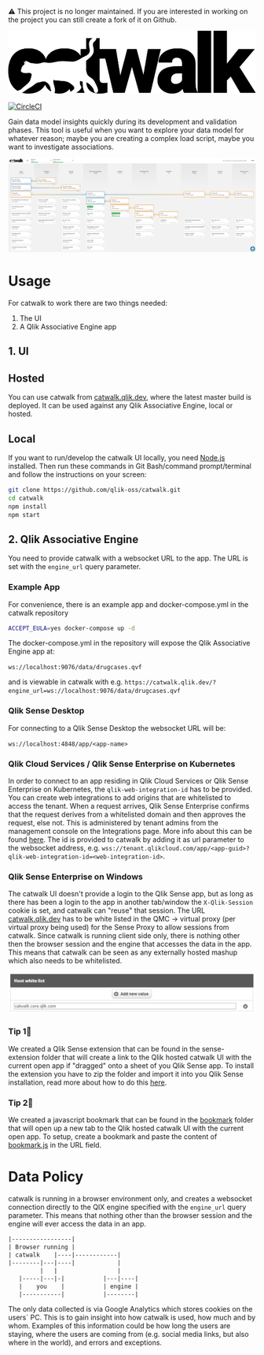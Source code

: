 :warning: This project is no longer maintained. If you are interested in working on the project you can still create a fork of it on Github.


![catwalk](./src/assets/catwalk.svg)

[![CircleCI](https://circleci.com/gh/qlik-oss/catwalk/tree/master.svg?style=svg)](https://circleci.com/gh/qlik-oss/catwalk/tree/master)

Gain data model insights quickly during its development and validation phases. This tool is useful when you want to explore your data model for whatever reason; maybe you are creating a complex load script, maybe you want to investigate associations.

![screenshot](./images/screenshot.png)

# Usage

For catwalk to work there are two things needed:
1. The UI
2. A Qlik Associative Engine app

## 1. UI

## Hosted

You can use catwalk from [catwalk.qlik.dev](https://catwalk.qlik.dev), where the latest master build is deployed. It can be used against any Qlik Associative Engine, local or hosted.

## Local

If you want to run/develop the catwalk UI locally, you need [Node.js](https://nodejs.org/en/) installed. Then run these commands in Git Bash/command prompt/terminal and follow the instructions on your screen:

```bash
git clone https://github.com/qlik-oss/catwalk.git
cd catwalk
npm install
npm start
```

## 2. Qlik Associative Engine
You need to provide catwalk with a websocket URL to the app. The URL is set with the `engine_url` query parameter.

### Example App
For convenience, there is an example app and docker-compose.yml in the catwalk repository
```bash
ACCEPT_EULA=yes docker-compose up -d
```
The docker-compose.yml in the repository will expose the Qlik Associative Engine app at:

`ws://localhost:9076/data/drugcases.qvf`

and is viewable in catwalk with e.g. `https://catwalk.qlik.dev/?engine_url=ws://localhost:9076/data/drugcases.qvf`

### Qlik Sense Desktop
For connecting to a Qlik Sense Desktop the websocket URL will be:

`ws://localhost:4848/app/<app-name>`

### Qlik Cloud Services / Qlik Sense Enterprise on Kubernetes
In order to connect to an app residing in Qlik Cloud Services or Qlik Sense Enterprise on Kubernetes, the `qlik-web-integration-id` has to be provided. You can create web integrations to add origins that are whitelisted to access the tenant. When a request arrives, Qlik Sense Enterprise confirms that the request derives from a whitelisted domain and then approves the request, else not. This is administered by tenant admins from the management console on the Integrations page. More info about this can be found [here](https://help.qlik.com/en-US/cloud-services/Subsystems/Hub/Content/Sense_Hub/Admin/mc-adminster-web-integrations.htm). The id is provided to catwalk by adding it as url parameter to the websocket address, e.g. `wss://tenant.qlikcloud.com/app/<app-guid>?qlik-web-integration-id=<web-integration-id>`.

### Qlik Sense Enterprise on Windows
The catwalk UI doesn't provide a login to the Qlik Sense app, but as long as there has been a login to the app in another tab/window the `X-Qlik-Session` cookie is set, and catwalk can "reuse" that session. The URL [catwalk.qlik.dev](https://catwalk.qlik.dev) has to be white listed in the QMC -> virtual proxy (per virtual proxy being used) for the Sense Proxy to allow sessions from catwalk. Since catwalk is running client side only, there is nothing other then the browser session and the engine that accesses the data in the app. This means that catwalk can be seen as any externally hosted mashup which also needs to be whitelisted.

![host white list](./images/qmc-whitelist.png)

### Tip 1:tada:
We created a Qlik Sense extension that can be found in the sense-extension folder that will create a link to the Qlik hosted catwalk UI with the current open app if "dragged" onto a sheet of you Qlik Sense app.
To install the extension you have to zip the folder and import it into you Qlik Sense installation, read more about how to do this [here](https://help.qlik.com/en-US/sense-developer/November2018/Subsystems/Extensions/Content/Sense_Extensions/Howtos/deploy-extensions.htm).

### Tip 2:tada:
We created a javascript bookmark that can be found in the [bookmark](./bookmark) folder that will open up a new tab to the Qlik hosted catwalk UI with the current open app.
To setup, create a bookmark and paste the content of [bookmark.js](./bookmark/bookmark.js) in the URL field.

# Data Policy
catwalk is running in a browser environment only, and creates a websocket connection directly to the QIX engine specified with the `engine_url` query parameter. This means that nothing other than the browser session and the engine will ever access the data in an app.

```
|-----------------|
| Browser running |
| catwalk    |----|------------|
|--------|---|----|            |
         |   |                 |
   |-----|---|-|           |---|----|
   |    you    |           | engine |
   |-----------|           |--------|
```
The only data collected is via Google Analytics which stores cookies on the users\` PC. This is to gain insight into how catwalk is used, how much and by whom. Examples of this information could be how long the users are staying, where the users are coming from (e.g. social media links, but also where in the world), and errors and exceptions.
